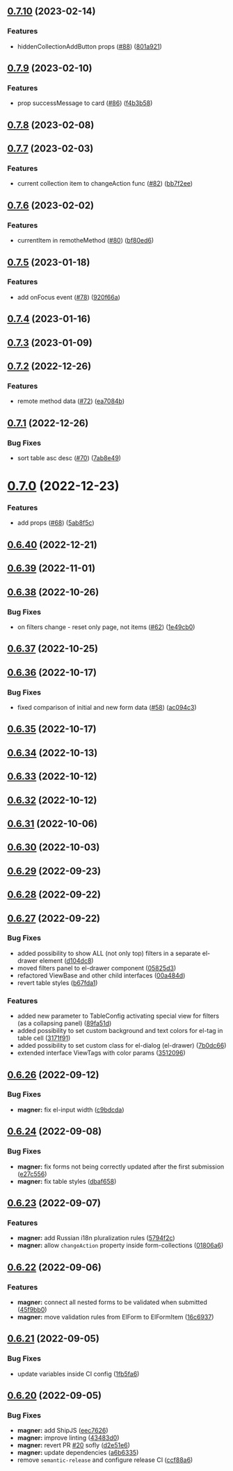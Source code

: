 ## [0.7.10](https://github.com/code-pilots/magner/compare/v0.7.9...v0.7.10) (2023-02-14)


### Features

* hiddenCollectionAddButton props ([#88](https://github.com/code-pilots/magner/issues/88)) ([801a921](https://github.com/code-pilots/magner/commit/801a9215dbea851b7845167c379d2eaad80bc1c5))



## [0.7.9](https://github.com/code-pilots/magner/compare/v0.7.8...v0.7.9) (2023-02-10)


### Features

* prop successMessage to card ([#86](https://github.com/code-pilots/magner/issues/86)) ([f4b3b58](https://github.com/code-pilots/magner/commit/f4b3b580919de7c57c7277e2bc9a9e39d23cd7e1))



## [0.7.8](https://github.com/code-pilots/magner/compare/v0.7.7...v0.7.8) (2023-02-08)



## [0.7.7](https://github.com/code-pilots/magner/compare/v0.7.6...v0.7.7) (2023-02-03)


### Features

* current collection item to changeAction func ([#82](https://github.com/code-pilots/magner/issues/82)) ([bb7f2ee](https://github.com/code-pilots/magner/commit/bb7f2eeae428a99528c766fc94d4fa9ae83b77ba))



## [0.7.6](https://github.com/code-pilots/magner/compare/v0.7.5...v0.7.6) (2023-02-02)


### Features

* currentItem in remotheMethod ([#80](https://github.com/code-pilots/magner/issues/80)) ([bf80ed6](https://github.com/code-pilots/magner/commit/bf80ed6b045149f92c4f888e1cdabd7a57fe00cb))



## [0.7.5](https://github.com/code-pilots/magner/compare/v0.7.4...v0.7.5) (2023-01-18)


### Features

* add onFocus event ([#78](https://github.com/code-pilots/magner/issues/78)) ([920f66a](https://github.com/code-pilots/magner/commit/920f66a8ada3ac8f99e28208d8afd8f96583f9e1))



## [0.7.4](https://github.com/code-pilots/magner/compare/v0.7.3...v0.7.4) (2023-01-16)



## [0.7.3](https://github.com/code-pilots/magner/compare/v0.7.2...v0.7.3) (2023-01-09)



## [0.7.2](https://github.com/code-pilots/magner/compare/v0.7.1...v0.7.2) (2022-12-26)


### Features

* remote method data ([#72](https://github.com/code-pilots/magner/issues/72)) ([ea7084b](https://github.com/code-pilots/magner/commit/ea7084b1ba25c3fd63aa2bb2814135a0add89f8e))



## [0.7.1](https://github.com/code-pilots/magner/compare/v0.7.0...v0.7.1) (2022-12-26)


### Bug Fixes

* sort table asc desc ([#70](https://github.com/code-pilots/magner/issues/70)) ([7ab8e49](https://github.com/code-pilots/magner/commit/7ab8e49d3ccf1a576217fcb40a1ba3c0ed1156fc))



# [0.7.0](https://github.com/code-pilots/magner/compare/v0.6.40...v0.7.0) (2022-12-23)


### Features

* add props ([#68](https://github.com/code-pilots/magner/issues/68)) ([5ab8f5c](https://github.com/code-pilots/magner/commit/5ab8f5c50e31693f921cc5feb101bc6480a32542))



## [0.6.40](https://github.com/code-pilots/magner/compare/v0.6.39...v0.6.40) (2022-12-21)



## [0.6.39](https://github.com/code-pilots/magner/compare/v0.6.38...v0.6.39) (2022-11-01)



## [0.6.38](https://github.com/code-pilots/magner/compare/v0.6.37...v0.6.38) (2022-10-26)


### Bug Fixes

* on filters change - reset only page, not items ([#62](https://github.com/code-pilots/magner/issues/62)) ([1e49cb0](https://github.com/code-pilots/magner/commit/1e49cb0567a03c904af0d9d951cec147c200ade6))



## [0.6.37](https://github.com/code-pilots/magner/compare/v0.6.36...v0.6.37) (2022-10-25)



## [0.6.36](https://github.com/code-pilots/magner/compare/v0.6.35...v0.6.36) (2022-10-17)


### Bug Fixes

* fixed comparison of initial and new form data ([#58](https://github.com/code-pilots/magner/issues/58)) ([ac094c3](https://github.com/code-pilots/magner/commit/ac094c347f23cf09bbab90d7b100dd1b7f657912))



## [0.6.35](https://github.com/code-pilots/magner/compare/v0.6.34...v0.6.35) (2022-10-17)



## [0.6.34](https://github.com/code-pilots/magner/compare/v0.6.33...v0.6.34) (2022-10-13)



## [0.6.33](https://github.com/code-pilots/magner/compare/v0.6.31...v0.6.33) (2022-10-12)



## [0.6.32](https://github.com/code-pilots/magner/compare/v0.6.31...v0.6.32) (2022-10-12)



## [0.6.31](https://github.com/code-pilots/magner/compare/v0.6.30...v0.6.31) (2022-10-06)



## [0.6.30](https://github.com/code-pilots/magner/compare/v0.6.29...v0.6.30) (2022-10-03)



## [0.6.29](https://github.com/code-pilots/magner/compare/v0.6.28...v0.6.29) (2022-09-23)



## [0.6.28](https://github.com/code-pilots/magner/compare/v0.6.27...v0.6.28) (2022-09-22)



## [0.6.27](https://github.com/code-pilots/magner/compare/v0.6.26...v0.6.27) (2022-09-22)


### Bug Fixes

* added possibility to show ALL (not only top) filters in a separate el-drawer element ([d104dc8](https://github.com/code-pilots/magner/commit/d104dc833ba3111dfbb8b2fdf4591184b4515588))
* moved filters panel to el-drawer component ([05825d3](https://github.com/code-pilots/magner/commit/05825d3b045ba5ffaece6be5bb2b9c62319ac0bb))
* refactored ViewBase and other child interfaces ([00a484d](https://github.com/code-pilots/magner/commit/00a484dc00040b7da4f52731c822bcfd2239a63d))
* revert table styles ([b67fda1](https://github.com/code-pilots/magner/commit/b67fda17c15c970791a3784696142d415e19b6ee))


### Features

* added new parameter to TableConfig activating special view for filters (as a collapsing panel) ([89fa51d](https://github.com/code-pilots/magner/commit/89fa51d1c05cea3a6d518ab7c3d51e8a40589466))
* added possibility to set custom background and text colors for el-tag in table cell ([3171f91](https://github.com/code-pilots/magner/commit/3171f91d8202b5c7af33e8b8b356f38580f424a7))
* added possibility to set custom class for el-dialog (el-drawer) ([7b0dc66](https://github.com/code-pilots/magner/commit/7b0dc6638c0d69fca690381909bb77b743181b7f))
* extended interface ViewTags with color params ([3512096](https://github.com/code-pilots/magner/commit/3512096e213ed3e5b42c2701bd18b902ce1d2e02))



## [0.6.26](https://github.com/code-pilots/magner/compare/v0.6.25...v0.6.26) (2022-09-12)


### Bug Fixes

* **magner:** fix el-input width ([c9bdcda](https://github.com/code-pilots/magner/commit/c9bdcda5481651c19e1543e0a575d439262ae934))



## [0.6.24](https://github.com/code-pilots/magner/compare/v0.6.23...v0.6.24) (2022-09-08)


### Bug Fixes

* **magner:** fix forms not being correctly updated after the first submission ([e27c556](https://github.com/code-pilots/magner/commit/e27c55604ff683d38d7ae24800e9cbd7df50863e))
* **magner:** fix table styles ([dbaf658](https://github.com/code-pilots/magner/commit/dbaf658eb08549c6504005356cd2350a40367bcb))



## [0.6.23](https://github.com/code-pilots/magner/compare/v0.6.22...v0.6.23) (2022-09-07)


### Features

* **magner:** add Russian i18n pluralization rules ([5794f2c](https://github.com/code-pilots/magner/commit/5794f2cc3603efcb0d255d92e8f654c6410607f4))
* **magner:** allow `changeAction` property inside form-collections ([01806a6](https://github.com/code-pilots/magner/commit/01806a6c1350fb33ab0c2752c5a07b6cd30a46b6))



## [0.6.22](https://github.com/code-pilots/magner/compare/v0.6.21...v0.6.22) (2022-09-06)


### Features

* **magner:** connect all nested forms to be validated when submitted ([45f9bb0](https://github.com/code-pilots/magner/commit/45f9bb01d6f09a3d36256f53313452422b8e4422))
* **magner:** move validation rules from ElForm to ElFormItem ([16c6937](https://github.com/code-pilots/magner/commit/16c693731eafd6b448e7e4a6849043a3223d9350))



## [0.6.21](https://github.com/code-pilots/magner/compare/v0.6.20...v0.6.21) (2022-09-05)


### Bug Fixes

* update variables inside CI config ([1fb5fa6](https://github.com/code-pilots/magner/commit/1fb5fa6e7b525379d9598f59acd0180941111e7c))



## [0.6.20](https://github.com/code-pilots/magner/compare/0.4.1...0.6.20) (2022-09-05)


### Bug Fixes

* **magner:** add ShipJS ([eec7626](https://github.com/code-pilots/magner/commit/eec7626dbbec6094b719421b50361dab60cb03cb))
* **magner:** improve linting ([43483d0](https://github.com/code-pilots/magner/commit/43483d08660c3421195af50dc6d5eff863bff75a))
* **magner:** revert PR [#20](https://github.com/code-pilots/magner/issues/20) sofly ([d2e51e6](https://github.com/code-pilots/magner/commit/d2e51e641a0b6cb38a8b208f794c2d5aa16a1ae9))
* **magner:** update dependencies ([a6b6335](https://github.com/code-pilots/magner/commit/a6b63352a9730de23c5a9120bb6079e593d7eaed))
* remove `semantic-release` and configure release CI ([ccf88a6](https://github.com/code-pilots/magner/commit/ccf88a6381b5614601bfdc8c942682cbc8ec7d0a))



